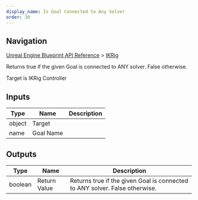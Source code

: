 ```yaml
---
display_name: Is Goal Connected to Any Solver
order: 30
---
```

## Navigation

[Unreal Engine Blueprint API Reference](https://dev.epicgames.com/documentation/en-us/unreal-engine/BlueprintAPI) > [IKRig](https://dev.epicgames.com/documentation/en-us/unreal-engine/BlueprintAPI/IKRig)

Returns true if the given Goal is connected to ANY solver. False otherwise.

Target is IKRig Controller

## Inputs

| Type | Name | Description |
| --- | --- | --- |
| object | Target |  |
| name | Goal Name |  |

## Outputs

| Type | Name | Description |
| --- | --- | --- |
| boolean | Return Value | Returns true if the given Goal is connected to ANY solver. False otherwise. |
